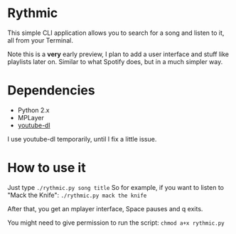 Rythmic
======

This simple CLI application allows you to search for a song and listen to it,
all from your Terminal.

Note this is a **very** early preview, I plan to add a user interface and stuff
like playlists later on. Similar to what Spotify does, but in a much simpler way.

Dependencies
=============
* Python 2.x
* MPLayer
* [youtube-dl](http://rg3.github.io/youtube-dl/)

I use youtube-dl temporarily, until I fix a little issue.

How to use it
===============
Just type `./rythmic.py song title`
So for example, if you want to listen to "Mack the Knife":
`./rythmic.py mack the knife`

After that, you get an mplayer interface, Space pauses and q exits.

You might need to give permission to run the script:
`chmod a+x rythmic.py`
